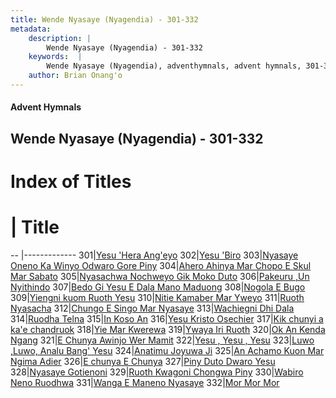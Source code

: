 ```yaml
---
title: Wende Nyasaye (Nyagendia) - 301-332
metadata:
    description: |
        Wende Nyasaye (Nyagendia) - 301-332
    keywords:  |
        Wende Nyasaye (Nyagendia), adventhymnals, advent hymnals, 301-332
    author: Brian Onang'o
---
```


#### Advent Hymnals
## Wende Nyasaye (Nyagendia) - 301-332

# Index of Titles
# | Title                        
-- |-------------
301|[Yesu 'Hera Ang'eyo](/wende-nyasaye/301-332/301-310/Yesu-'Hera-Ang'eyo)
302|[Yesu 'Biro](/wende-nyasaye/301-332/301-310/Yesu-'Biro)
303|[Nyasaye Oneno Ka Winyo Odwaro Gore Piny](/wende-nyasaye/301-332/301-310/Nyasaye-Oneno-Ka-Winyo-Odwaro-Gore-Piny)
304|[Ahero Ahinya Mar Chopo E Skul Mar Sabato](/wende-nyasaye/301-332/301-310/Ahero-Ahinya-Mar-Chopo-E-Skul-Mar-Sabato)
305|[Nyasachwa Nochweyo Gik Moko Duto](/wende-nyasaye/301-332/301-310/Nyasachwa-Nochweyo-Gik-Moko-Duto)
306|[Pakeuru ,Un Nyithindo](/wende-nyasaye/301-332/301-310/Pakeuru-,Un-Nyithindo)
307|[Bedo Gi Yesu E Dala Mano Maduong](/wende-nyasaye/301-332/301-310/Bedo-Gi-Yesu-E-Dala-Mano-Maduong)
308|[Nogola E Bugo](/wende-nyasaye/301-332/301-310/Nogola-E-Bugo)
309|[Yiengni kuom Ruoth Yesu](/wende-nyasaye/301-332/301-310/Yiengni-kuom-Ruoth-Yesu)
310|[Nitie Kamaber Mar Yweyo](/wende-nyasaye/301-332/301-310/Nitie-Kamaber-Mar-Yweyo)
311|[Ruoth Nyasacha](/wende-nyasaye/301-332/311-320/Ruoth-Nyasacha)
312|[Chungo E Singo Mar Nyasaye](/wende-nyasaye/301-332/311-320/Chungo-E-Singo-Mar-Nyasaye)
313|[Wachiegni Dhi Dala](/wende-nyasaye/301-332/311-320/Wachiegni-Dhi-Dala)
314|[Ruodha Telna](/wende-nyasaye/301-332/311-320/Ruodha-Telna)
315|[In Koso An](/wende-nyasaye/301-332/311-320/In-Koso-An)
316|[Yesu Kristo Osechier](/wende-nyasaye/301-332/311-320/Yesu-Kristo-Osechier)
317|[Kik chunyi a ka'e chandruok](/wende-nyasaye/301-332/311-320/Kik-chunyi-a-ka'e-chandruok)
318|[Yie Mar Kwerewa](/wende-nyasaye/301-332/311-320/Yie-Mar-Kwerewa)
319|[Ywaya Iri Ruoth](/wende-nyasaye/301-332/311-320/Ywaya-Iri-Ruoth)
320|[Ok An Kenda Ngang](/wende-nyasaye/301-332/311-320/Ok-An-Kenda-Ngang)
321|[E Chunya Awinjo Wer Mamit](/wende-nyasaye/301-332/321-330/E-Chunya-Awinjo-Wer-Mamit)
322|[Yesu , Yesu , Yesu](/wende-nyasaye/301-332/321-330/Yesu-,-Yesu-,-Yesu)
323|[Luwo ,Luwo, Analu Bang' Yesu](/wende-nyasaye/301-332/321-330/Luwo-,Luwo,-Analu-Bang'-Yesu)
324|[Anatimu Joyuwa Ji](/wende-nyasaye/301-332/321-330/Anatimu-Joyuwa-Ji)
325|[An Achamo Kuon Mar Ngima Adier](/wende-nyasaye/301-332/321-330/An-Achamo-Kuon-Mar-Ngima-Adier)
326|[E chunya E Chunya](/wende-nyasaye/301-332/321-330/E-chunya-E-Chunya)
327|[Piny Duto Dwaro Yesu](/wende-nyasaye/301-332/321-330/Piny-Duto-Dwaro-Yesu)
328|[Nyasaye Gotienoni](/wende-nyasaye/301-332/321-330/Nyasaye-Gotienoni)
329|[Ruoth Kwagoni Chongwa Piny](/wende-nyasaye/301-332/321-330/Ruoth-Kwagoni-Chongwa-Piny)
330|[Wabiro Neno Ruodhwa](/wende-nyasaye/301-332/321-330/Wabiro-Neno-Ruodhwa)
331|[Wanga E Maneno Nyasaye](/wende-nyasaye/301-332/331-332/Wanga-E-Maneno-Nyasaye)
332|[Mor Mor Mor](/wende-nyasaye/301-332/331-332/Mor-Mor-Mor)